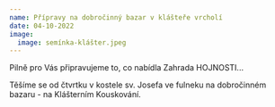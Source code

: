 ```yaml
---
name: Přípravy na dobročinný bazar v klášteře vrcholí
date: 04-10-2022
image:
  image: semínka-klášter.jpeg
---
```

P﻿ilně pro Vás připravujeme to, co nabídla Zahrada HOJNOSTI...

T﻿ěšíme se od čtvrtku v kostele sv. Josefa ve fulneku na dobročinném bazaru - na Klášterním Kouskování.